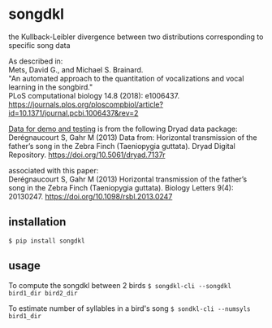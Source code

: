 # songdkl

the Kullback-Leibler divergence between two distributions corresponding
to specific song data

As described in:  
Mets, David G., and Michael S. Brainard.  
"An automated approach to the quantitation of vocalizations and vocal learning in the songbird."  
PLoS computational biology 14.8 (2018): e1006437.  
<https://journals.plos.org/ploscompbiol/article?id=10.1371/journal.pcbi.1006437&rev=2>

[Data for demo and testing](./src/songdkl/data/) is from the following Dryad data package:  
Derégnaucourt S, Gahr M (2013) 
Data from: 
Horizontal transmission of the father’s song in the Zebra Finch (Taeniopygia guttata). 
Dryad Digital Repository.  <https://doi.org/10.5061/dryad.7137r>

associated with this paper:  
Derégnaucourt S, Gahr M (2013) 
Horizontal transmission of the father’s song in the Zebra Finch (Taeniopygia guttata). 
Biology Letters 9(4): 20130247. <https://doi.org/10.1098/rsbl.2013.0247>

## installation
`$ pip install songdkl`

## usage
To compute the songdkl between 2 birds
`$ songdkl-cli --songdkl bird1_dir bird2_dir`

To estimate number of syllables in a bird's song
`$ sondkl-cli --numsyls bird1_dir`
